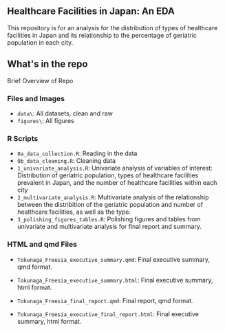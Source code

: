 ## Healthcare Facilities in Japan: An EDA

This repository is for an analysis for the distribution of types of healthcare facilities in Japan and its relationship to the percentage of geriatric population in each city. 

## What's in the repo

Brief Overview of Repo

### Files and Images
- `data\`: All datasets, clean and raw
- `figures\`: All figures

### R Scripts
- `0a_data_collection.R`: Reading in the data
- `0b_data_cleaning.R`: Cleaning data
- `1_univariate_analysis.R`: Univariate analysis of variables of interest: Distribution of geriatric population, types of healthcare facilities prevalent in Japan, and the number of healthcare facilities within each city
- `2_multivariate_analysis.R`: Multivariate analysis of the relationship between the distribition of the geriatric population and number of healthcare facilities, as well as the type. 
- `3_polishing_figures_tables.R`: Polishing figures and tables from univariate and multivariate analysis for final report and summary.

### HTML and qmd Files
- `Tokunaga_Freesia_executive_summary.qmd`: Final executive summary, qmd format.
- `Tokunaga_Freesia_executive_summary.html`: Final executive summary, html format.

- `Tokunaga_Freesia_final_report.qmd`: Final report, qmd format.
- `Tokunaga_Freesia_executive_final_report.html`: Final executive summary, html format.


